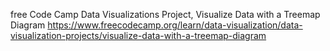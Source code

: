 free Code Camp Data Visualizations Project, Visualize Data with a Treemap Diagram
https://www.freecodecamp.org/learn/data-visualization/data-visualization-projects/visualize-data-with-a-treemap-diagram
